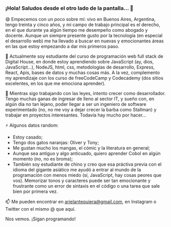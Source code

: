 ### ¡Hola! Saludos desde el otro lado de la pantalla... 👋

😄 Empecemos con un poco sobre mí: vivo en Buenos Aires, Argentina, tengo treinta y cinco años, y mi campo de trabajo principal es el derecho, en el que durante ya algún tiempo me desempeño como abogado y docente. Aunque un siempre presente gusto por la tecnología (en especial el desarrollo web) me ha llevado a buscar en nuevas y emocionantes áreas en las que estoy empezando a dar mis primeros paso.

🌱 Actualmente soy estudiante del curso de programación web full stack de Digital House, en donde estoy aprendiendo sobre JavaScript (ay, dios, JavaScript...), NodeJS, html, css, metodologías de desarrollo, Express, React, Apis, bases de datos y muchas cosas más. A la vez, complemento my aprendizaje con los curso de freeCodeCamp y Codecademy (dos sitios excelentes, en los que me emociona aprender).

🔭 Mientras sigo trabajando con las leyes, intento crecer como desarrollador. Tengo muchas ganas de ingresar de lleno al sector IT, y sueño con, en algún día no tan lejano, poder llegar a ser un ingeniero de software experimentado (no, no me voy a dejar crecer la barba como Stallman) y trabajar en proyectos interesantes. Todavía hay mucho por hacer...

⚡ Algunos datos random:

+ Estoy casado;
+ Tengo dos gatos naranjas: Oliver y Tony;
+ Me gustan mucho los mangas, el cómic y la literatura en general;
+ Aunque sea antiguo y algo anticuado, quiero aprender Cobol en algún momento (no, no es broma);
+ También soy estudiante de chino y creo que esa práctiva previa con el idioma del gigante asiático me ayudó a entrar al mundo de la programación con menos miedo (sí, JavaScript, hay cosas peores que vos). Memorizar tonos y caracteres puede ser tan emocionante y frustrante como un error de sintaxis en el código o una tarea que sale bien por primera vez.

📫 Me pueden encontrar en arielantequiera@gmail.com, en Instagram o Twitter con el mismo @ que aquí.

Nos vemos.
¡Sigan programando!
